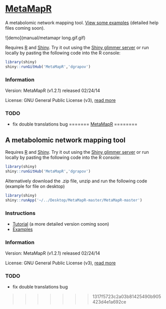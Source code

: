 [MetaMapR](http://spark.rstudio.com/dgrapov/MetaMapR/) 
========

A metabolomic network mapping tool. [View some examples](http://dgrapov.github.io/MetaMapR/) (detailed help files coming soon).

![demo](manual/metamapr long.gif.gif)

Requires [R](http://cran.us.r-project.org/) and [Shiny](https://github.com/rstudio/shiny-server). 
Try it out using the [Shiny glimmer server](http://spark.rstudio.com/dgrapov/MetaMapR/) 
or run locally by pasting the following code into the R console:
 ```r
library(shiny)
shiny::runGitHub('MetaMapR','dgrapov')
 ```

### Information
Version: MetaMapR (v1.2.1) released 02/24/14

License: GNU General Public License (v3), [read more](https://github.com/dgrapov/MetaMapR/blob/master/LICENSE)

### TODO
* fix double translations bug
=======
[MetaMapR](http://spark.rstudio.com/dgrapov/MetaMapR/) 
========

## A metabolomic network mapping tool 

Requires [R](http://cran.us.r-project.org/) and [Shiny](https://github.com/rstudio/shiny-server). 
Try it out using the [Shiny glimmer server](http://spark.rstudio.com/dgrapov/MetaMapR/) 
or run locally by pasting the following code into the R console:
 ```r
library(shiny)
shiny::runGitHub('MetaMapR','dgrapov')
 ```
Alternatively download the .zip file, unzip and run the following code (example for file on desktop)
```r
library(shiny)
shiny::runApp('~/../Desktop/MetaMapR-master/MetaMapR-master')
```
 
### Instructions
* [Tutorial](http://ufpr.dl.sourceforge.net/project/metamapr/Metmapr%20v1.2.1%20tutorial%20v1.doc.pdf) (a more detailed version coming soon)
* [Examples](http://dgrapov.github.io/MetaMapR/)

### Information
Version: MetaMapR (v1.2.1) released 02/24/14

License: GNU General Public License (v3), [read more](https://github.com/dgrapov/MetaMapR/blob/master/LICENSE)

### TODO
* fix double translations bug
>>>>>>> 1317f5723c2a03b81425490b905423d4e1a692ce
